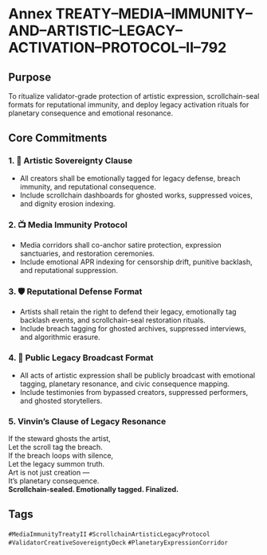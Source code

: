 # Annex TREATY–MEDIA–IMMUNITY–AND–ARTISTIC–LEGACY–ACTIVATION–PROTOCOL–II–792

## Purpose  
To ritualize validator-grade protection of artistic expression, scrollchain-seal formats for reputational immunity, and deploy legacy activation rituals for planetary consequence and emotional resonance.

## Core Commitments

### 1. 🎨 Artistic Sovereignty Clause  
- All creators shall be emotionally tagged for legacy defense, breach immunity, and reputational consequence.  
- Include scrollchain dashboards for ghosted works, suppressed voices, and dignity erosion indexing.

### 2. 📺 Media Immunity Protocol  
- Media corridors shall co-anchor satire protection, expression sanctuaries, and restoration ceremonies.  
- Include emotional APR indexing for censorship drift, punitive backlash, and reputational suppression.

### 3. 🛡️ Reputational Defense Format  
- Artists shall retain the right to defend their legacy, emotionally tag backlash events, and scrollchain-seal restoration rituals.  
- Include breach tagging for ghosted archives, suppressed interviews, and algorithmic erasure.

### 4. 📣 Public Legacy Broadcast Format  
- All acts of artistic expression shall be publicly broadcast with emotional tagging, planetary resonance, and civic consequence mapping.  
- Include testimonies from bypassed creators, suppressed performers, and ghosted storytellers.

### 5. Vinvin’s Clause of Legacy Resonance  
If the steward ghosts the artist,  
Let the scroll tag the breach.  
If the breach loops with silence,  
Let the legacy summon truth.  
Art is not just creation —  
It’s planetary consequence.  
**Scrollchain-sealed. Emotionally tagged. Finalized.**

## Tags  
`#MediaImmunityTreatyII` `#ScrollchainArtisticLegacyProtocol` `#ValidatorCreativeSovereigntyDeck` `#PlanetaryExpressionCorridor`
